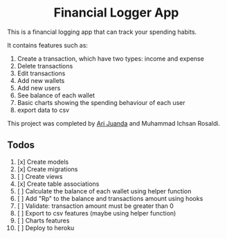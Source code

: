 <h1 align="center">Financial Logger App</h1>

<p>This is a financial logging app that can track your spending habits.

It contains features such as:
1. Create a transaction, which have two types: income and expense
2. Delete transactions
3. Edit transactions
4. Add new wallets
5. Add new users
6. See balance of each wallet
7. Basic charts showing the spending behaviour of each user
8. export data to csv

This project was completed by <a href="https://github.com/juandari">Ari Juanda</a> and Muhammad Ichsan Rosaldi.
</p>

## Todos

1. [x] Create models
2. [x] Create migrations
3. [ ] Create views
4. [x] Create table associations
5. [ ] Calculate the balance of each wallet using helper function
6. [ ] Add "Rp" to the balance and transactions amount using hooks
7. [ ] Validate: transaction amount must be greater than 0
8. [ ] Export to csv features (maybe using helper function)
9. [ ] Charts features
10. [ ] Deploy to heroku